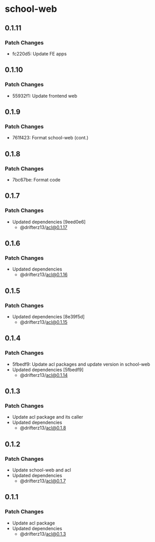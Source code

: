 # school-web

## 0.1.11

### Patch Changes

- fc220d5: Update FE apps

## 0.1.10

### Patch Changes

- 55932f1: Update frontend web

## 0.1.9

### Patch Changes

- 761f423: Format school-web (cont.)

## 0.1.8

### Patch Changes

- 7bc67be: Format code

## 0.1.7

### Patch Changes

- Updated dependencies [9eed0e6]
  - @drifterz13/acl@0.1.17

## 0.1.6

### Patch Changes

- Updated dependencies
  - @drifterz13/acl@0.1.16

## 0.1.5

### Patch Changes

- Updated dependencies [8e39f5d]
  - @drifterz13/acl@0.1.15

## 0.1.4

### Patch Changes

- 5fbedf9: Update acl packages and update version in school-web
- Updated dependencies [5fbedf9]
  - @drifterz13/acl@0.1.14

## 0.1.3

### Patch Changes

- Update acl package and its caller
- Updated dependencies
  - @drifterz13/acl@0.1.8

## 0.1.2

### Patch Changes

- Update school-web and acl
- Updated dependencies
  - @drifterz13/acl@0.1.7

## 0.1.1

### Patch Changes

- Update acl package
- Updated dependencies
  - @drifterz13/acl@0.1.3
